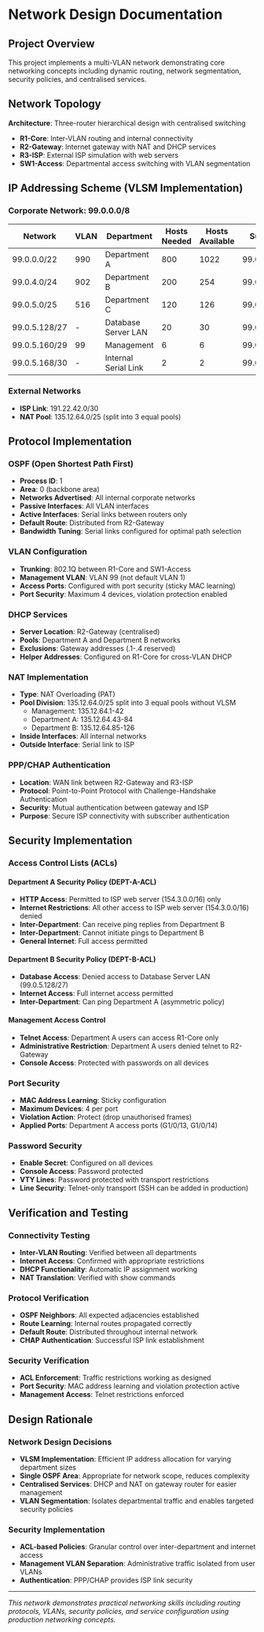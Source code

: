 # Network Design Documentation

## Project Overview

This project implements a multi-VLAN network demonstrating core networking concepts including dynamic routing, network segmentation, security policies, and centralised services.

## Network Topology

**Architecture**: Three-router hierarchical design with centralised switching
- **R1-Core**: Inter-VLAN routing and internal connectivity
- **R2-Gateway**: Internet gateway with NAT and DHCP services
- **R3-ISP**: External ISP simulation with web servers
- **SW1-Access**: Departmental access switching with VLAN segmentation

## IP Addressing Scheme (VLSM Implementation)

### Corporate Network: 99.0.0.0/8

| Network | VLAN | Department | Hosts Needed | Hosts Available | Subnet | Subnet Mask | Gateway |
|---------|------|------------|--------------|-----------------|--------|-------------|---------|
| 99.0.0.0/22 | 990 | Department A | 800 | 1022 | 99.0.0.0 | 255.255.252.0 | 99.0.0.1 |
| 99.0.4.0/24 | 902 | Department B | 200 | 254 | 99.0.4.0 | 255.255.255.0 | 99.0.4.1 |
| 99.0.5.0/25 | 516 | Department C | 120 | 126 | 99.0.5.0 | 255.255.255.128 | 99.0.5.1 |
| 99.0.5.128/27 | - | Database Server LAN | 20 | 30 | 99.0.5.128 | 255.255.255.224 | 99.0.5.129 (Loopback) |
| 99.0.5.160/29 | 99 | Management | 6 | 6 | 99.0.5.160 | 255.255.255.248 | 99.0.5.161 |
| 99.0.5.168/30 | - | Internal Serial Link | 2 | 2 | 99.0.5.168 | 255.255.255.252 | - |

### External Networks
- **ISP Link**: 191.22.42.0/30
- **NAT Pool**: 135.12.64.0/25 (split into 3 equal pools)

## Protocol Implementation

### OSPF (Open Shortest Path First)
- **Process ID**: 1
- **Area**: 0 (backbone area)
- **Networks Advertised**: All internal corporate networks
- **Passive Interfaces**: All VLAN interfaces
- **Active Interfaces**: Serial links between routers only
- **Default Route**: Distributed from R2-Gateway
- **Bandwidth Tuning**: Serial links configured for optimal path selection

### VLAN Configuration
- **Trunking**: 802.1Q between R1-Core and SW1-Access
- **Management VLAN**: VLAN 99 (not default VLAN 1)
- **Access Ports**: Configured with port security (sticky MAC learning)
- **Port Security**: Maximum 4 devices, violation protection enabled

### DHCP Services
- **Server Location**: R2-Gateway (centralised)
- **Pools**: Department A and Department B networks
- **Exclusions**: Gateway addresses (.1-.4 reserved)
- **Helper Addresses**: Configured on R1-Core for cross-VLAN DHCP

### NAT Implementation
- **Type**: NAT Overloading (PAT)
- **Pool Division**: 135.12.64.0/25 split into 3 equal pools without VLSM
  - Management: 135.12.64.1-42
  - Department A: 135.12.64.43-84  
  - Department B: 135.12.64.85-126
- **Inside Interfaces**: All internal networks
- **Outside Interface**: Serial link to ISP

### PPP/CHAP Authentication
- **Location**: WAN link between R2-Gateway and R3-ISP
- **Protocol**: Point-to-Point Protocol with Challenge-Handshake Authentication
- **Security**: Mutual authentication between gateway and ISP
- **Purpose**: Secure ISP connectivity with subscriber authentication

## Security Implementation

### Access Control Lists (ACLs)

#### Department A Security Policy (DEPT-A-ACL)
- **HTTP Access**: Permitted to ISP web server (154.3.0.0/16) only
- **Internet Restrictions**: All other access to ISP web server (154.3.0.0/16) denied
- **Inter-Department**: Can receive ping replies from Department B
- **Inter-Department**: Cannot initiate pings to Department B
- **General Internet**: Full access permitted

#### Department B Security Policy (DEPT-B-ACL)  
- **Database Access**: Denied access to Database Server LAN (99.0.5.128/27)
- **Internet Access**: Full internet access permitted
- **Inter-Department**: Can ping Department A (asymmetric policy)

#### Management Access Control
- **Telnet Access**: Department A users can access R1-Core only
- **Administrative Restriction**: Department A users denied telnet to R2-Gateway
- **Console Access**: Protected with passwords on all devices

### Port Security
- **MAC Address Learning**: Sticky configuration
- **Maximum Devices**: 4 per port
- **Violation Action**: Protect (drop unauthorised frames)
- **Applied Ports**: Department A access ports (G1/0/13, G1/0/14)

### Password Security
- **Enable Secret**: Configured on all devices
- **Console Access**: Password protected
- **VTY Lines**: Password protected with transport restrictions
- **Line Security**: Telnet-only transport (SSH can be added in production)

## Verification and Testing

### Connectivity Testing
- **Inter-VLAN Routing**: Verified between all departments
- **Internet Access**: Confirmed with appropriate restrictions
- **DHCP Functionality**: Automatic IP assignment working
- **NAT Translation**: Verified with show commands

### Protocol Verification
- **OSPF Neighbors**: All expected adjacencies established
- **Route Learning**: Internal routes propagated correctly
- **Default Route**: Distributed throughout internal network
- **CHAP Authentication**: Successful ISP link establishment

### Security Verification
- **ACL Enforcement**: Traffic restrictions working as designed
- **Port Security**: MAC address learning and violation protection active
- **Management Access**: Telnet restrictions enforced

## Design Rationale

### Network Design Decisions
- **VLSM Implementation**: Efficient IP address allocation for varying department sizes
- **Single OSPF Area**: Appropriate for network scope, reduces complexity
- **Centralised Services**: DHCP and NAT on gateway router for easier management
- **VLAN Segmentation**: Isolates departmental traffic and enables targeted security policies

### Security Implementation
- **ACL-based Policies**: Granular control over inter-department and internet access
- **Management VLAN Separation**: Administrative traffic isolated from user VLANs
- **Authentication**: PPP/CHAP provides ISP link security

---

*This network demonstrates practical networking skills including routing protocols, VLANs, security policies, and service configuration using production networking concepts.*
